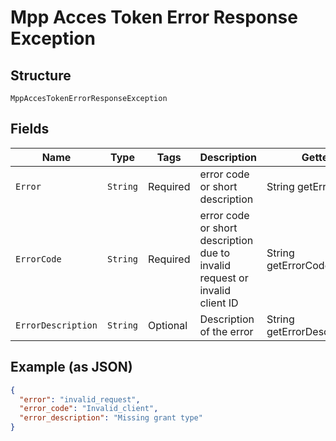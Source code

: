 
# Mpp Acces Token Error Response Exception

## Structure

`MppAccesTokenErrorResponseException`

## Fields

| Name | Type | Tags | Description | Getter | Setter |
|  --- | --- | --- | --- | --- | --- |
| `Error` | `String` | Required | error code or short description | String getError() | setError(String error) |
| `ErrorCode` | `String` | Required | error code or short description due to invalid request or invalid client ID | String getErrorCode() | setErrorCode(String errorCode) |
| `ErrorDescription` | `String` | Optional | Description of the error | String getErrorDescription() | setErrorDescription(String errorDescription) |

## Example (as JSON)

```json
{
  "error": "invalid_request",
  "error_code": "Invalid_client",
  "error_description": "Missing grant type"
}
```


